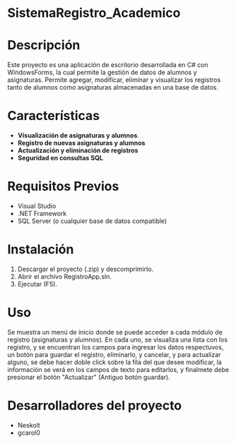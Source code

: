 # SistemaRegistro_Academico

# Descripción
Este proyecto es una aplicación de escritorio desarrollada en C# con WindowsForms, la cual permite la gestión de datos de alumnos y asignaturas.
Permite agregar, modificar, eliminar y visualizar los registros tanto de alumnos como asignaturas almacenadas en una base de datos.

# Características
- **Visualización de asignaturas y alumnos**.
- **Registro de nuevas asignaturas y alumnos**
- **Actualización y eliminación de registros**
- **Seguridad en consultas SQL**

# Requisitos Previos
- Visual Studio
- .NET Framework 
- SQL Server (o cualquier base de datos compatible)

# Instalación
1. Descargar el proyecto (.zip) y descomprimirlo.
2. Abrir el archivo RegistroApp.sln.
3. Ejecutar (F5).

# Uso
Se muestra un menú de inicio donde se puede acceder a cada módulo de registro (asignaturas y alumnos). En cada uno, se visualiza una lista con los registro, y se encuentran los campos para ingresar los datos respectuvos, un botón para guardar el registro, eliminarlo, y cancelar, y para actualizar alguno, se debe hacer doble click sobre la fila del que desee modificar, la información se verá en los campos de texto para editarlos, y finalmete debe presionar el botón "Actualizar" (Antiguo botón guardar).

# Desarrolladores del proyecto
- Neskolt
- gcarol0
